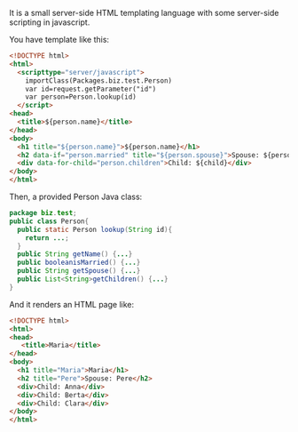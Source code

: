 It is a small server-side HTML templating language with some server-side scripting in javascript.

You have template like this:

```html
<!DOCTYPE html>
<html>
  <scripttype="server/javascript">
    importClass(Packages.biz.test.Person) 
    var id=request.getParameter("id") 
    var person=Person.lookup(id) 
  </script>
<head>
  <title>${person.name}</title>
</head>
<body>
  <h1 title="${person.name}">${person.name}</h1>
  <h2 data-if="person.married" title="${person.spouse}">Spouse: ${person.spouse}</h2>
  <div data-for-child="person.children">Child: ${child}</div>
</body>
</html>
```

Then, a provided Person Java class:

```java
package biz.test; 
public class Person{
  public static Person lookup(String id){ 
    return ...; 
  }
  public String getName() {...} 
  public booleanisMarried() {...} 
  public String getSpouse() {...}
  public List<String>getChildren() {...} 
}
```

And it renders an HTML page like:

```html
<!DOCTYPE html>
<html>
<head>
   <title>Maria</title>
</head>
<body>
  <h1 title="Maria">Maria</h1>
  <h2 title="Pere">Spouse: Pere</h2>
  <div>Child: Anna</div>
  <div>Child: Berta</div>
  <div>Child: Clara</div>
</body>
</html>
```